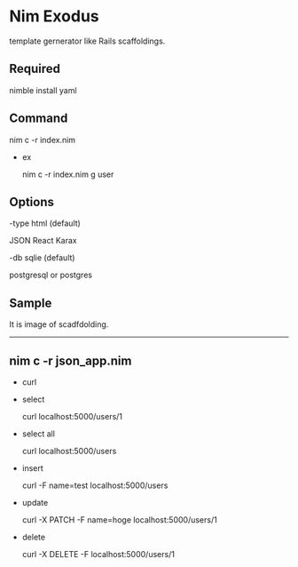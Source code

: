 # Nim Exodus

template gernerator like Rails scaffoldings.

## Required

nimble install yaml

## Command

nim c -r index.nim

* ex

  nim c -r index.nim g user

## Options

-type html (default)

JSON
React
Karax

-db sqlie (default)

postgresql or postgres

## Sample

It is image of scadfdolding.

---
nim c -r json_app.nim
---

* curl

- select

    curl localhost:5000/users/1

- select all

    curl localhost:5000/users

- insert

    curl -F name=test localhost:5000/users

- update

    curl -X PATCH -F name=hoge localhost:5000/users/1

- delete

    curl -X DELETE -F localhost:5000/users/1

